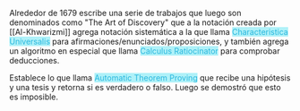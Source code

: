 Alrededor de 1679 escribe una serie de trabajos que luego son denominados como "The Art of Discovery" que a la notación creada por [[Al-Khwarizmi]] agrega notación sistemática a la que llama <mark style="background-color: rgba(2, 214, 234, 0.31); color: #2ab7de;">Characteristica Universalis</mark> para afirmaciones/enunciados/proposiciones, y también agrega un algoritmo en especial que llama <mark style="background-color: rgba(2, 214, 234, 0.31); color: #2ab7de; ">Calculus Ratiocinator</mark> para comprobar deducciones.

Establece lo que llama <mark style="background-color: rgba(2, 214, 234, 0.31); color: #2ab7de;">Automatic Theorem Proving</mark> que recibe una hipótesis y una tesis y retorna si es verdadero o falso. Luego se demostró que esto es imposible.